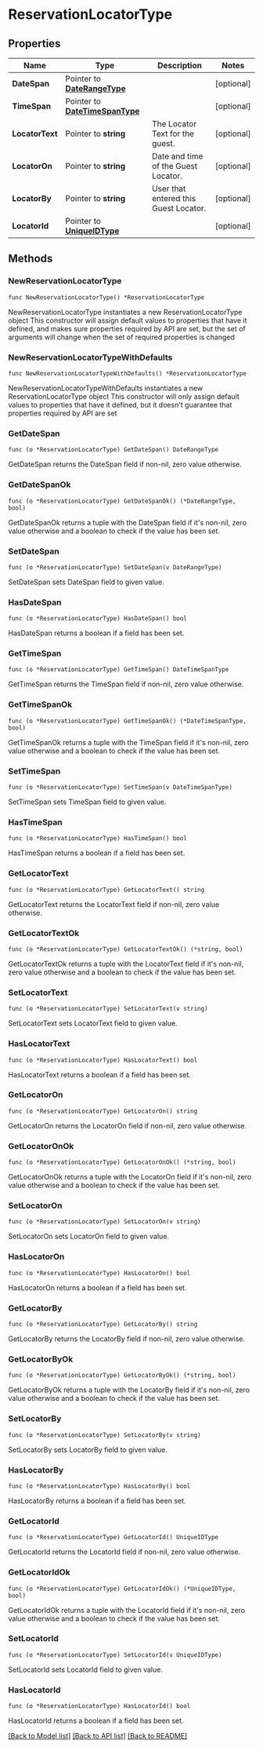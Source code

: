 # ReservationLocatorType

## Properties

Name | Type | Description | Notes
------------ | ------------- | ------------- | -------------
**DateSpan** | Pointer to [**DateRangeType**](DateRangeType.md) |  | [optional] 
**TimeSpan** | Pointer to [**DateTimeSpanType**](DateTimeSpanType.md) |  | [optional] 
**LocatorText** | Pointer to **string** | The Locator Text for the guest. | [optional] 
**LocatorOn** | Pointer to **string** | Date and time of the Guest Locator. | [optional] 
**LocatorBy** | Pointer to **string** | User that entered this Guest Locator. | [optional] 
**LocatorId** | Pointer to [**UniqueIDType**](UniqueIDType.md) |  | [optional] 

## Methods

### NewReservationLocatorType

`func NewReservationLocatorType() *ReservationLocatorType`

NewReservationLocatorType instantiates a new ReservationLocatorType object
This constructor will assign default values to properties that have it defined,
and makes sure properties required by API are set, but the set of arguments
will change when the set of required properties is changed

### NewReservationLocatorTypeWithDefaults

`func NewReservationLocatorTypeWithDefaults() *ReservationLocatorType`

NewReservationLocatorTypeWithDefaults instantiates a new ReservationLocatorType object
This constructor will only assign default values to properties that have it defined,
but it doesn't guarantee that properties required by API are set

### GetDateSpan

`func (o *ReservationLocatorType) GetDateSpan() DateRangeType`

GetDateSpan returns the DateSpan field if non-nil, zero value otherwise.

### GetDateSpanOk

`func (o *ReservationLocatorType) GetDateSpanOk() (*DateRangeType, bool)`

GetDateSpanOk returns a tuple with the DateSpan field if it's non-nil, zero value otherwise
and a boolean to check if the value has been set.

### SetDateSpan

`func (o *ReservationLocatorType) SetDateSpan(v DateRangeType)`

SetDateSpan sets DateSpan field to given value.

### HasDateSpan

`func (o *ReservationLocatorType) HasDateSpan() bool`

HasDateSpan returns a boolean if a field has been set.

### GetTimeSpan

`func (o *ReservationLocatorType) GetTimeSpan() DateTimeSpanType`

GetTimeSpan returns the TimeSpan field if non-nil, zero value otherwise.

### GetTimeSpanOk

`func (o *ReservationLocatorType) GetTimeSpanOk() (*DateTimeSpanType, bool)`

GetTimeSpanOk returns a tuple with the TimeSpan field if it's non-nil, zero value otherwise
and a boolean to check if the value has been set.

### SetTimeSpan

`func (o *ReservationLocatorType) SetTimeSpan(v DateTimeSpanType)`

SetTimeSpan sets TimeSpan field to given value.

### HasTimeSpan

`func (o *ReservationLocatorType) HasTimeSpan() bool`

HasTimeSpan returns a boolean if a field has been set.

### GetLocatorText

`func (o *ReservationLocatorType) GetLocatorText() string`

GetLocatorText returns the LocatorText field if non-nil, zero value otherwise.

### GetLocatorTextOk

`func (o *ReservationLocatorType) GetLocatorTextOk() (*string, bool)`

GetLocatorTextOk returns a tuple with the LocatorText field if it's non-nil, zero value otherwise
and a boolean to check if the value has been set.

### SetLocatorText

`func (o *ReservationLocatorType) SetLocatorText(v string)`

SetLocatorText sets LocatorText field to given value.

### HasLocatorText

`func (o *ReservationLocatorType) HasLocatorText() bool`

HasLocatorText returns a boolean if a field has been set.

### GetLocatorOn

`func (o *ReservationLocatorType) GetLocatorOn() string`

GetLocatorOn returns the LocatorOn field if non-nil, zero value otherwise.

### GetLocatorOnOk

`func (o *ReservationLocatorType) GetLocatorOnOk() (*string, bool)`

GetLocatorOnOk returns a tuple with the LocatorOn field if it's non-nil, zero value otherwise
and a boolean to check if the value has been set.

### SetLocatorOn

`func (o *ReservationLocatorType) SetLocatorOn(v string)`

SetLocatorOn sets LocatorOn field to given value.

### HasLocatorOn

`func (o *ReservationLocatorType) HasLocatorOn() bool`

HasLocatorOn returns a boolean if a field has been set.

### GetLocatorBy

`func (o *ReservationLocatorType) GetLocatorBy() string`

GetLocatorBy returns the LocatorBy field if non-nil, zero value otherwise.

### GetLocatorByOk

`func (o *ReservationLocatorType) GetLocatorByOk() (*string, bool)`

GetLocatorByOk returns a tuple with the LocatorBy field if it's non-nil, zero value otherwise
and a boolean to check if the value has been set.

### SetLocatorBy

`func (o *ReservationLocatorType) SetLocatorBy(v string)`

SetLocatorBy sets LocatorBy field to given value.

### HasLocatorBy

`func (o *ReservationLocatorType) HasLocatorBy() bool`

HasLocatorBy returns a boolean if a field has been set.

### GetLocatorId

`func (o *ReservationLocatorType) GetLocatorId() UniqueIDType`

GetLocatorId returns the LocatorId field if non-nil, zero value otherwise.

### GetLocatorIdOk

`func (o *ReservationLocatorType) GetLocatorIdOk() (*UniqueIDType, bool)`

GetLocatorIdOk returns a tuple with the LocatorId field if it's non-nil, zero value otherwise
and a boolean to check if the value has been set.

### SetLocatorId

`func (o *ReservationLocatorType) SetLocatorId(v UniqueIDType)`

SetLocatorId sets LocatorId field to given value.

### HasLocatorId

`func (o *ReservationLocatorType) HasLocatorId() bool`

HasLocatorId returns a boolean if a field has been set.


[[Back to Model list]](../README.md#documentation-for-models) [[Back to API list]](../README.md#documentation-for-api-endpoints) [[Back to README]](../README.md)


